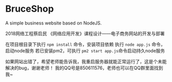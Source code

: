 # BruceShop
A simple business website based on NodeJS.

2018网络工程蔡启民
《网络应用开发》课程设计——电子商务网站的开发与部署

在项目根目录下执行 `npm install` 命令，安装项目依赖
执行 `node app.js` 命令，启动node服务
若已安装pm2，可执行 `pm2 start app.js`命令启动持久node服务

如果网站出错了，希望老师能告诉我，我重启服务器就能正常运行了，这是个未能解决的bug，谢谢老师！
我的QQ号是850611576，老师也可以在QQ群里面找到我~
